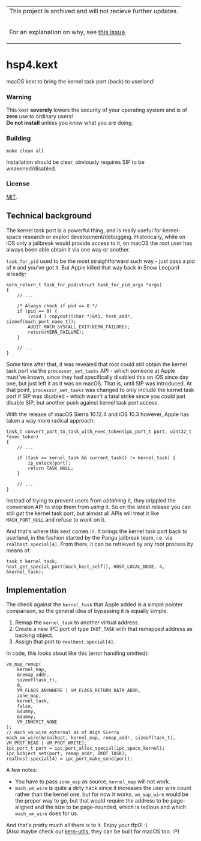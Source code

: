 <table><tr><td>
This project is archived and will not recieve further updates.<br><br>

For an explanation on why, see [this issue](https://github.com/Siguza/hsp4/issues/2#issuecomment-813787563).</td></tr></table>

# hsp4.kext

macOS kext to bring the kernel task port (back) to userland!

### Warning

This kext **severely** lowers the security of your operating system and is of **zero** use to ordinary users!  
**Do not install** unless you know what you are doing.

### Building

    make clean all

Installation should be clear, obviously requires SIP to be weakened/disabled.

### License

[MIT](https://github.com/Siguza/hsp4/blob/master/LICENSE).

## Technical background

The kernel task port is a powerful thing, and is really useful for kernel-space research or exploit development/debugging. Historically, while on iOS only a jailbreak would provide access to it, on macOS the root user has always been able obtain it via one way or another.

`task_for_pid` used to be the most straightforward such way - just pass a pid of `0` and you've got it. But Apple killed that way back in Snow Leopard already:

    kern_return_t task_for_pid(struct task_for_pid_args *args)
    {
        // ...

        /* Always check if pid == 0 */
        if (pid == 0) {
            (void ) copyout((char *)&t1, task_addr, sizeof(mach_port_name_t));
            AUDIT_MACH_SYSCALL_EXIT(KERN_FAILURE);
            return(KERN_FAILURE);
        }

        // ...
    }

Some time after that, it was revealed that root could still obtain the kernel task port via the `processor_set_tasks` API - which someone at Apple must've known, since they had specifically disabled this on iOS since day one, but just left it as it was on macOS. That is, until SIP was introduced. At that point, `processor_set_tasks` was changed to only include the kernel task port if SIP was disabled - which wasn't a fatal strike since you could just disable SIP, but another push against kernel task port access.

With the release of macOS Sierra 10.12.4 and iOS 10.3 however, Apple has taken a way more radical approach:

    task_t convert_port_to_task_with_exec_token(ipc_port_t port, uint32_t *exec_token)
    {
        // ...

        if (task == kernel_task && current_task() != kernel_task) {
            ip_unlock(port);
            return TASK_NULL;
        }

        // ...
    }

Instead of trying to prevent users from _obtaining_ it, they crippled the conversion API to stop them from _using_ it. So on the latest release you can still _get_ the kernel task port, but almost all APIs will treat it like `MACH_PORT_NULL` and refuse to _work_ on it.

And that's where this kext comes in. It brings the kernel task port back to userland, in the fashion started by the Pangu jailbreak team, i.e. via `realhost.special[4]`. From there, it can be retrieved by any root process by means of:

    task_t kernel_task;
    host_get_special_port(mach_host_self(), HOST_LOCAL_NODE, 4, &kernel_task);

## Implementation

The check against the `kernel_task` that Apple added is a simple pointer comparison, so the general idea of bypassing it is equally simple:

1. Remap the `kernel_task` to another virtual address.
2. Create a new IPC port of type `IKOT_TASK` with that remapped address as backing object.
3. Assign that port to `realhost.special[4]`.

In code, this looks about like this (error handling omitted):

    vm_map_remap(
        kernel_map,
        &remap_addr,
        sizeof(task_t),
        0,
        VM_FLAGS_ANYWHERE | VM_FLAGS_RETURN_DATA_ADDR,
        zone_map,
        kernel_task,
        false,
        &dummy,
        &dummy,
        VM_INHERIT_NONE
    );
    // mach_vm_wire_external as of High Sierra
    mach_vm_wire(&realhost, kernel_map, remap_addr, sizeof(task_t), VM_PROT_READ | VM_PROT_WRITE);
    ipc_port_t port = ipc_port_alloc_special(ipc_space_kernel);
    ipc_kobject_set(port, remap_addr, IKOT_TASK);
    realhost.special[4] = ipc_port_make_send(port);

A few notes:

- You have to pass `zone_map` as source, `kernel_map` will not work.
- `mach_vm_wire` is quite a dirty hack since it increases the user wire count rather than the kernel one, but for now it works. `vm_map_wire` would be the proper way to go, but that would require the address to be page-aligned and the size to be page-rounded, which is tedious and which `mach_vm_wire` does for us.

And that's pretty much all there is to it. Enjoy your tfp0! :)  
(Also maybe check out [kern-utils](https://github.com/Siguza/ios-kern-utils), they can be built for macOS too. :P)
